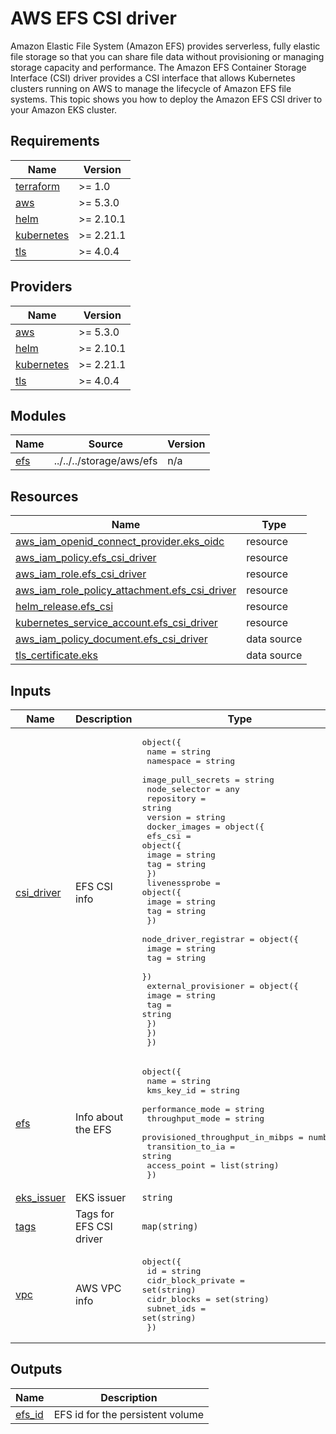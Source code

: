 # AWS EFS CSI driver  
Amazon Elastic File System (Amazon EFS) provides serverless, fully elastic file storage so that you can share file data without provisioning or managing storage capacity and performance. The Amazon EFS Container Storage Interface (CSI) driver provides a CSI interface that allows Kubernetes clusters running on AWS to manage the lifecycle of Amazon EFS file systems. This topic shows you how to deploy the Amazon EFS CSI driver to your Amazon EKS cluster.
<!-- BEGIN_TF_DOCS -->
## Requirements

| Name | Version |
|------|---------|
| <a name="requirement_terraform"></a> [terraform](#requirement\_terraform) | >= 1.0 |
| <a name="requirement_aws"></a> [aws](#requirement\_aws) | >= 5.3.0 |
| <a name="requirement_helm"></a> [helm](#requirement\_helm) | >= 2.10.1 |
| <a name="requirement_kubernetes"></a> [kubernetes](#requirement\_kubernetes) | >= 2.21.1 |
| <a name="requirement_tls"></a> [tls](#requirement\_tls) | >= 4.0.4 |

## Providers

| Name | Version |
|------|---------|
| <a name="provider_aws"></a> [aws](#provider\_aws) | >= 5.3.0 |
| <a name="provider_helm"></a> [helm](#provider\_helm) | >= 2.10.1 |
| <a name="provider_kubernetes"></a> [kubernetes](#provider\_kubernetes) | >= 2.21.1 |
| <a name="provider_tls"></a> [tls](#provider\_tls) | >= 4.0.4 |

## Modules

| Name | Source | Version |
|------|--------|---------|
| <a name="module_efs"></a> [efs](#module\_efs) | ../../../storage/aws/efs | n/a |

## Resources

| Name | Type |
|------|------|
| [aws_iam_openid_connect_provider.eks_oidc](https://registry.terraform.io/providers/hashicorp/aws/latest/docs/resources/iam_openid_connect_provider) | resource |
| [aws_iam_policy.efs_csi_driver](https://registry.terraform.io/providers/hashicorp/aws/latest/docs/resources/iam_policy) | resource |
| [aws_iam_role.efs_csi_driver](https://registry.terraform.io/providers/hashicorp/aws/latest/docs/resources/iam_role) | resource |
| [aws_iam_role_policy_attachment.efs_csi_driver](https://registry.terraform.io/providers/hashicorp/aws/latest/docs/resources/iam_role_policy_attachment) | resource |
| [helm_release.efs_csi](https://registry.terraform.io/providers/hashicorp/helm/latest/docs/resources/release) | resource |
| [kubernetes_service_account.efs_csi_driver](https://registry.terraform.io/providers/hashicorp/kubernetes/latest/docs/resources/service_account) | resource |
| [aws_iam_policy_document.efs_csi_driver](https://registry.terraform.io/providers/hashicorp/aws/latest/docs/data-sources/iam_policy_document) | data source |
| [tls_certificate.eks](https://registry.terraform.io/providers/hashicorp/tls/latest/docs/data-sources/certificate) | data source |

## Inputs

| Name | Description | Type | Default | Required |
|------|-------------|------|---------|:--------:|
| <a name="input_csi_driver"></a> [csi\_driver](#input\_csi\_driver) | EFS CSI info | <pre>object({<br>    name               = string<br>    namespace          = string<br>    image_pull_secrets = string<br>    node_selector      = any<br>    repository         = string<br>    version            = string<br>    docker_images = object({<br>      efs_csi = object({<br>        image = string<br>        tag   = string<br>      })<br>      livenessprobe = object({<br>        image = string<br>        tag   = string<br>      })<br>      node_driver_registrar = object({<br>        image = string<br>        tag   = string<br>      })<br>      external_provisioner = object({<br>        image = string<br>        tag   = string<br>      })<br>    })<br>  })</pre> | n/a | yes |
| <a name="input_efs"></a> [efs](#input\_efs) | Info about the EFS | <pre>object({<br>    name                            = string<br>    kms_key_id                      = string<br>    performance_mode                = string<br>    throughput_mode                 = string<br>    provisioned_throughput_in_mibps = number<br>    transition_to_ia                = string<br>    access_point                    = list(string)<br>  })</pre> | n/a | yes |
| <a name="input_eks_issuer"></a> [eks\_issuer](#input\_eks\_issuer) | EKS issuer | `string` | n/a | yes |
| <a name="input_tags"></a> [tags](#input\_tags) | Tags for EFS CSI driver | `map(string)` | n/a | yes |
| <a name="input_vpc"></a> [vpc](#input\_vpc) | AWS VPC info | <pre>object({<br>    id                 = string<br>    cidr_block_private = set(string)<br>    cidr_blocks        = set(string)<br>    subnet_ids         = set(string)<br>  })</pre> | n/a | yes |

## Outputs

| Name | Description |
|------|-------------|
| <a name="output_efs_id"></a> [efs\_id](#output\_efs\_id) | EFS id for the persistent volume |
<!-- END_TF_DOCS -->
